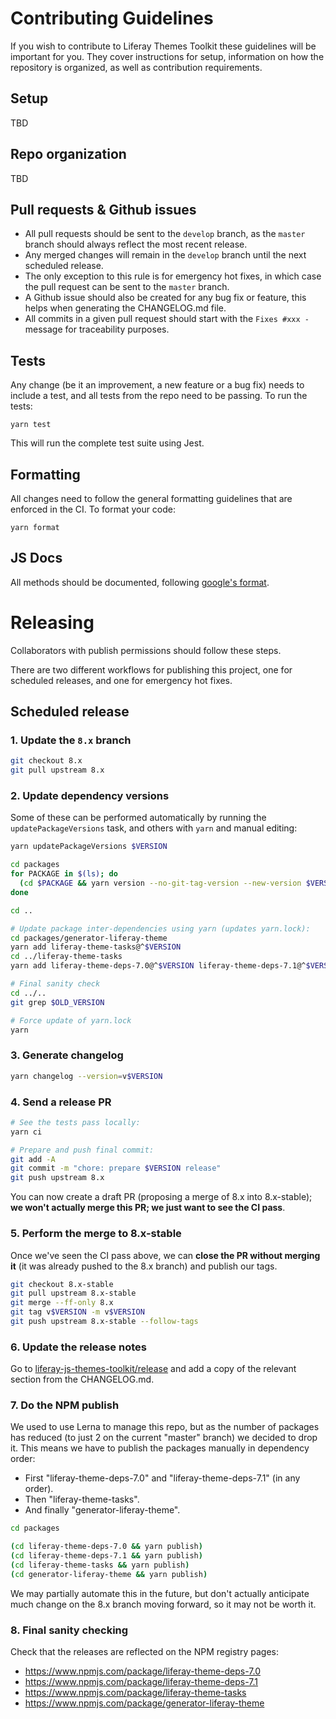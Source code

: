 # Contributing Guidelines

If you wish to contribute to Liferay Themes Toolkit these guidelines will be
important for you. They cover instructions for setup, information on how the
repository is organized, as well as contribution requirements.

## Setup

TBD

## Repo organization

TBD

## Pull requests & Github issues

-   All pull requests should be sent to the `develop` branch, as the `master`
    branch should always reflect the most recent release.
-   Any merged changes will remain in the `develop` branch until the next
    scheduled release.
-   The only exception to this rule is for emergency hot fixes, in which case the
    pull request can be sent to the `master` branch.
-   A Github issue should also be created for any bug fix or feature, this helps
    when generating the CHANGELOG.md file.
-   All commits in a given pull request should start with the `Fixes #xxx -`
    message for traceability purposes.

## Tests

Any change (be it an improvement, a new feature or a bug fix) needs to include
a test, and all tests from the repo need to be passing. To run the tests:

```
yarn test
```

This will run the complete test suite using Jest.

## Formatting

All changes need to follow the general formatting guidelines that are enforced
in the CI. To format your code:

```
yarn format
```

## JS Docs

All methods should be documented, following [google's format](https://github.com/google/closure-compiler/wiki/Annotating-JavaScript-for-the-Closure-Compiler).

# Releasing

Collaborators with publish permissions should follow these steps.

There are two different workflows for publishing this project, one for scheduled
releases, and one for emergency hot fixes.

## Scheduled release

### 1. Update the `8.x` branch

```sh
git checkout 8.x
git pull upstream 8.x
```

### 2. Update dependency versions

Some of these can be performed automatically by running the `updatePackageVersions` task, and others with `yarn` and manual editing:

```sh
yarn updatePackageVersions $VERSION

cd packages
for PACKAGE in $(ls); do
  (cd $PACKAGE && yarn version --no-git-tag-version --new-version $VERSION)
done

cd ..

# Update package inter-dependencies using yarn (updates yarn.lock):
cd packages/generator-liferay-theme
yarn add liferay-theme-tasks@^$VERSION
cd ../liferay-theme-tasks
yarn add liferay-theme-deps-7.0@^$VERSION liferay-theme-deps-7.1@^$VERSION

# Final sanity check
cd ../..
git grep $OLD_VERSION

# Force update of yarn.lock
yarn
```

### 3. Generate changelog

```sh
yarn changelog --version=v$VERSION
```

### 4. Send a release PR

```sh
# See the tests pass locally:
yarn ci

# Prepare and push final commit:
git add -A
git commit -m "chore: prepare $VERSION release"
git push upstream 8.x
```

You can now create a draft PR (proposing a merge of 8.x into 8.x-stable); **we won't actually merge this PR; we just want to see the CI pass**.

### 5. Perform the merge to 8.x-stable

Once we've seen the CI pass above, we can **close the PR without merging it** (it was already pushed to the 8.x branch) and publish our tags.

```sh
git checkout 8.x-stable
git pull upstream 8.x-stable
git merge --ff-only 8.x
git tag v$VERSION -m v$VERSION
git push upstream 8.x-stable --follow-tags
```

### 6. Update the release notes

Go to [liferay-js-themes-toolkit/release](https://github.com/liferay/liferay-js-themes-toolkit/releases) and add a copy of the relevant section from the CHANGELOG.md.

### 7. Do the NPM publish

We used to use Lerna to manage this repo, but as the number of packages has reduced (to just 2 on the current "master" branch) we decided to drop it. This means we have to publish the packages manually in dependency order:

-   First "liferay-theme-deps-7.0" and "liferay-theme-deps-7.1" (in any order).
-   Then "liferay-theme-tasks".
-   And finally "generator-liferay-theme".

```sh
cd packages

(cd liferay-theme-deps-7.0 && yarn publish)
(cd liferay-theme-deps-7.1 && yarn publish)
(cd liferay-theme-tasks && yarn publish)
(cd generator-liferay-theme && yarn publish)
```

We may partially automate this in the future, but don't actually anticipate much change on the 8.x branch moving forward, so it may not be worth it.

### 8. Final sanity checking

Check that the releases are reflected on the NPM registry pages:

-   https://www.npmjs.com/package/liferay-theme-deps-7.0
-   https://www.npmjs.com/package/liferay-theme-deps-7.1
-   https://www.npmjs.com/package/liferay-theme-tasks
-   https://www.npmjs.com/package/generator-liferay-theme

